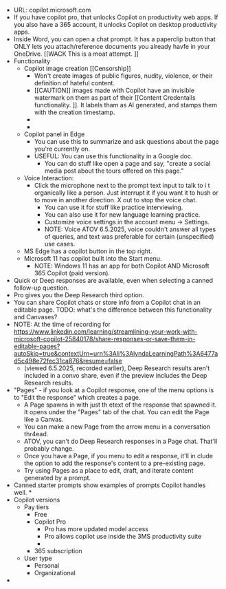 * URL: copilot.microsoft.com
* If you have copilot pro, that unlocks Copilot on productivity web apps. If you also have a 365 account, it unlocks Copilot on desktop productivity apps. 
* Inside Word, you can open a chat prompt. It has a paperclip button that ONLY lets you attach/reference documents you already havfe in your OneDrive. [[WACK This is a moat attempt. ]]
* Functionality
	* Copilot image creation [[Censorship]]
		* Won't create images of public figures, nudity, violence, or their definition of hateful content. 
		* [[CAUTION]] images made with Copilot have an invisible watermark on them as part of their [[Content Credentails functionality. ]]. It labels tham as AI generated, and stamps them with the creation timestamp. 
		* 
		* 
	* Copilot panel in Edge
		* You can use this to summarize and ask questions about the page you're currently on. 
		* USEFUL: You can use this functionality in a Google doc. 
			* You can do stuff like open a page and say, "create a social media post about the tours offered on this page."
	* Voice Interaction:
		* Click the microphone next to the prompt text input to talk to i t organically like a person. Just interrupt it if you want it to hush or to move in another direction. X out to stop the voice chat. 
			* You can use it for stuff like practice interviewing. 
			* You can also use it for new language learning practice. 
			* Customize voice settings in the account menu -> Settings. 
			* NOTE: Voice ATOV 6.5.2025, voice couldn't answer all types of queries, and text was preferable for certain (unspecified) use cases. 
	* MS Edge has a copilot button in the top right. 
	* Microsoft 11 has copilot built into the Start menu. 
		* NOTE: Windows 11 has an app for both Copilot AND Microsoft 365 Copilot (paid version). 
* Quick or Deep responses are available, even when selecting a canned follow-up question. 
* Pro gives you the Deep Research third option. 
* You can share Copilot chats or store info from a Copilot chat in an editable page. TODO: what's the difference between this functionality and Canvases? 
* NOTE: At the time of recording for https://www.linkedin.com/learning/streamlining-your-work-with-microsoft-copilot-25840178/share-responses-or-save-them-in-editable-pages?autoSkip=true&contextUrn=urn%3Ali%3AlyndaLearningPath%3A6477ad5c498e72fec31ca876&resume=false
	* (viewed 6.5.2025, recorded earlier), Deep Research results aren't included in a convo share, even if the preview includes the Deep Research results. 
* "Pages" - if you look at a Copilot response, one of the menu options is to "Edit the response" which creates a page. 
	* A Page spawns in with just th etext of the response that spawned it. It opens under the "Pages" tab of the chat. You can edit the Page like a Canvas. 
	* You can make a new Page from the arrow menu in a conversation thr4ead. 
	* ATOV, you can't do Deep Research responses in a Page chat. That'll probably change. 
	* Once you have a Page, if you menu to edit a response, it'll in clude the option to add the response's content to a pre-existing page. 
	* Try using Pages as a place to edit, draft, and iterate content generated by a prompt. 
* Canned starter prompts show examples of prompts Copilot handles well. 
	* 
* Copilot versions
	* Pay tiers
		* Free
		* Copilot Pro
			* Pro has more updated model access
			* Pro allows copilot use inside the 3MS productivity suite
			* 
		* 365 subscription
	* User type
		* Personal 
		* Organizational
* 
